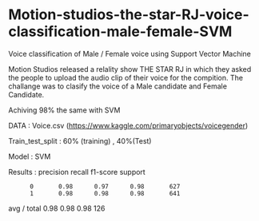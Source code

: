 # Motion-studios-the-star-RJ-voice-classification-male-female-SVM
Voice classification of Male / Female voice using Support Vector Machine

Motion Studios released a relality show THE STAR RJ in which they asked the people to upload the audio clip of their voice for the 
compition.
The challange was to clasify the voice of a Male candidate and Female Candidate.

Achiving 98% the same with SVM

DATA : Voice.csv (https://www.kaggle.com/primaryobjects/voicegender)

Train_test_split : 60% (training) , 40%(Test)

Model : SVM

Results : 
    precision    recall  f1-score   support

          0       0.98      0.97      0.98       627
          1       0.98      0.98      0.98       641

avg / total       0.98      0.98      0.98      126
